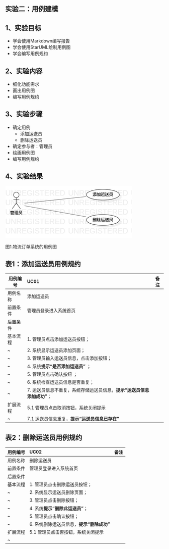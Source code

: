 ## 实验二：用例建模

## 1、实验目标
- 学会使用Markdown编写报告
- 学会使用StarUML绘制用例图
- 学会编写用例规约

## 2、实验内容
- 细化功能需求
- 画出用例图
- 编写用例规约

## 3、实验步骤
- 确定用例
  - 添加运送员
  - 删除运送员
- 确定参与者：管理员
- 绘画用例图
- 编写用例规约

## 4、实验结果
![用例图](./UseCaseDiagram1.jpg)

图1.物流订单系统的用例图

## 表1：添加运送员用例规约 

用例编号  | UC01 | 备注  
-|:-|-  
用例名称  | 添加运送员  |   
前置条件  |管理员登录进入系统首页|    
后置条件  |  |   
基本流程  | 1. 管理员点击添加运送员按钮；  |
~| 2. 系统显示运送员添加页面；  |   
~| 3. 管理员输入运送员信息，点击添加按钮；  | 
~| 4. 系统**提示“是否添加运送员”** ；|  
~| 5. 管理员点击确认按钮 ；|  
~| 6. 系统检查运送员信息是否重复；  |   
~| 7. 运送员信息不重复，系统存储运送员信息，**提示“运送员信息添加成功”**；  |   
扩展流程  | 5.1 管理员点击取消按钮，系统关闭提示 |  
~| 7.1 运送员信息重复，**提示“运送员信息已存在”**  |  

## 表2：删除运送员用例规约 

用例编号  | UC02 | 备注  
-|:-|-  
用例名称  | 删除运送员  |   
前置条件  |管理员登录进入系统首页|    
后置条件  | |   
基本流程  | 1. 管理员点击删除运送员按钮；  |  
~| 2. 系统显示运送员删除页面； |   
~| 3. 管理员点击删除按钮； | 
~| 4. 系统**提示“删除此运送员”**；  |   
~| 5. 管理员点击确认按钮；  |   
~| 6. 系统删除运送员信息，**提示“删除成功”** |
扩展流程  | 5.1 管理员点击否按钮，系统关闭提示 |  
~|  |  
